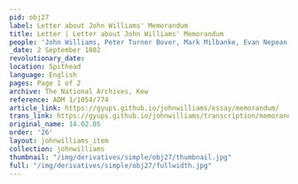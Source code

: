 ```yaml
---
pid: obj27
label: Letter about John Williams' Memorandum
title: Letter | Letter about John Williams' Memorandum
people: 'John Williams, Peter Turner Bover, Mark Milbanke, Evan Nepean '
_date: 2 September 1802
revolutionary_date:
location: Spithead
language: English
pages: Page 1 of 2
archive: The National Archives, Kew
reference: ADM 1/1054/774
article_link: https://gyups.github.io/johnwilliams/essay/memorandum/
trans_link: https://gyups.github.io/johnwilliams/transcription/memorandum/
original_name: 14.02.05
order: '26'
layout: johnwilliams_item
collection: johnwilliams
thumbnail: "/img/derivatives/simple/obj27/thumbnail.jpg"
full: "/img/derivatives/simple/obj27/fullwidth.jpg"
---
```

